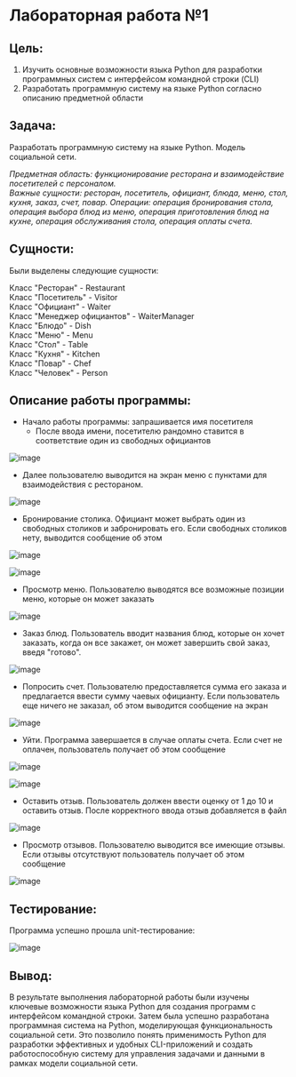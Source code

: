 # Лабораторная работа №1

## Цель: 
1. Изучить основные возможности языка Python для разработки программных систем с интерфейсом командной строки (CLI)
2. Разработать программную систему на языке Python согласно описанию предметной области
## Задача:
Разработать программную систему на языке Python. Модель социальной сети.

<em>
Предметная область: функционирование ресторана и взаимодействие посетителей с персоналом.<br>
Важные сущности: ресторан, посетитель, официант, блюда, меню, стол, кухня, заказ, счет, повар.
Операции: операция бронирования стола, операция выбора блюд из меню, операция приготовления блюд на кухне, операция обслуживания стола, операция оплаты счета.
</em>

## Сущности:
Были выделены следующие сущности:

Класс "Ресторан" - Restaurant <br>
Класс "Посетитель" - Visitor <br>
Класс "Официант" - Waiter <br>
Класс "Менеджер официантов" - WaiterManager <br>
Класс "Блюдо" - Dish <br>
Класс "Меню" - Menu <br>
Класс "Стол" - Table <br>
Класс "Кухня" - Kitchen <br>
Класс "Повар" - Chef<br>
Класс "Человек" - Person <br>


## Описание работы программы:
- Начало работы программы: запрашивается имя посетителя
  - После ввода имени, посетителю рандомно ставится в соответствие один из свободных официантов

![image](https://github.com/Aleshiaa/PPOIS/assets/113839406/bdb9a0c9-5b11-42ce-afba-9eb6e005ed7f)

  - Далее пользователю выводится на экран меню с пунктами для взаимодействия
с рестораном.

![image](https://github.com/Aleshiaa/PPOIS/assets/113839406/2ca1e409-ebda-4f52-8295-7ef2d2f07318)

- Бронирование столика. Официант может выбрать один из свободных столиков и забронировать его. Если свободных столиков нету,
выводится сообщение об этом<br>

![image](https://github.com/Aleshiaa/PPOIS/assets/113839406/165fc3e1-c23b-45b9-9dd3-c4a1571b5c7c)

![image](https://github.com/Aleshiaa/PPOIS/assets/113839406/465aa946-e5bb-4391-902c-6e82be0b7e98)


- Просмотр меню. Пользователю выводятся все возможные позиции меню, которые он может заказать

![image](https://github.com/Aleshiaa/PPOIS/assets/113839406/373a15bd-9307-42e2-84c9-4cfd94759e73)

- Заказ блюд. Пользователь вводит названия блюд, которые он хочет заказать, когда он все закажет, он может завершить свой
заказ, введя "готово".

![image](https://github.com/Aleshiaa/PPOIS/assets/113839406/6e5cac2f-c2e0-485f-bcf5-a008a16bd179)


- Попросить счет. Пользователю предоставляется сумма его заказа и предлагается ввести сумму чаевых официанту. Если
пользователь еще ничего не заказал, об этом выводится сообщение на экран

![image](https://github.com/Aleshiaa/PPOIS/assets/113839406/1331213d-f0f2-4778-84a0-64822e639852)

- Уйти. Программа завершается в случае оплаты счета. Если счет не оплачен, пользователь получает об этом сообщение

![image](https://github.com/Aleshiaa/PPOIS/assets/113839406/49133d3c-bd88-4460-870d-2b6d02e12221)

![image](https://github.com/Aleshiaa/PPOIS/assets/113839406/4f80f53b-49b4-49ee-ae45-378cb1dfd288)


- Оставить отзыв. Пользователь должен ввести оценку от 1 до 10 и оставить отзыв. После корректного ввода 
отзыв добавляется в файл

![image](https://github.com/Aleshiaa/PPOIS/assets/113839406/62f574d3-16a0-40bd-9e05-6f0bfb23e804)

- Просмотр отзывов. Пользователю выводится все имеющие отзывы. Если отзывы отсутствуют пользователь получает об этом сообщение

![image](https://github.com/Aleshiaa/PPOIS/assets/113839406/0014c9a3-f643-45be-8a3d-59fad0442607)


## Тестирование:
Программа успешно прошла unit-тестирование:

![image](https://github.com/Aleshiaa/PPOIS/assets/113839406/401aecea-2c00-48fd-8400-f22d01532c79)


## Вывод:
В результате выполнения лабораторной работы были изучены ключевые возможности языка Python для создания программ с интерфейсом командной строки. Затем была успешно разработана программная система на Python, моделирующая функциональность социальной сети. Это позволило понять применимость Python для разработки эффективных и удобных CLI-приложений и создать работоспособную систему для управления задачами и данными в рамках модели социальной сети.

